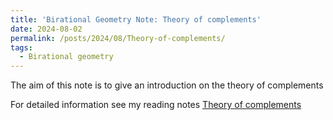```yaml
---
title: 'Birational Geometry Note: Theory of complements'
date: 2024-08-02
permalink: /posts/2024/08/Theory-of-complements/
tags:
  - Birational geometry
---
```


The aim of this note is to give an introduction on the theory of complements

For detailed information see my reading notes [Theory of complements](https://yilimath.github.io/files/Birational/complements.pdf)

